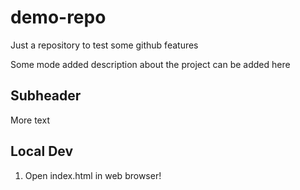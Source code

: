 # demo-repo
Just a repository to test some github features

Some mode added description about the project can be added here

## Subheader

More text

## Local Dev

1. Open index.html in web browser!
